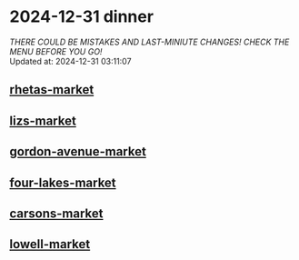 # 2024-12-31 dinner  
*THERE COULD BE MISTAKES AND LAST-MINIUTE CHANGES! CHECK THE MENU BEFORE YOU GO!*  
Updated at: 2024-12-31 03:11:07  
## [rhetas-market](https://wisc-housingdining.nutrislice.com/menu/rhetas-market/dinner/2024-12-31)  
## [lizs-market](https://wisc-housingdining.nutrislice.com/menu/lizs-market/dinner/2024-12-31)  
## [gordon-avenue-market](https://wisc-housingdining.nutrislice.com/menu/gordon-avenue-market/dinner/2024-12-31)  
## [four-lakes-market](https://wisc-housingdining.nutrislice.com/menu/four-lakes-market/dinner/2024-12-31)  
## [carsons-market](https://wisc-housingdining.nutrislice.com/menu/carsons-market/dinner/2024-12-31)  
## [lowell-market](https://wisc-housingdining.nutrislice.com/menu/lowell-market/dinner/2024-12-31)  
  
